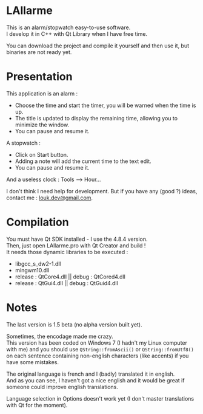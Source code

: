 LAllarme
========

This is an alarm/stopwatch easy-to-use software.<br/>
I develop it in C++ with Qt Library when I have free time.

You can download the project and compile it yourself and then use it, but binaries are not ready yet.

Presentation
============

This application is an alarm :
 - Choose the time and start the timer, you will be warned when the time is up.
 - The title is updated to display the remaining time, allowing you to minimize the window.
 - You can pause and resume it.

A stopwatch :
 - Click on Start button.
 - Adding a note will add the current time to the text edit.
 - You can pause and resume it.

And a useless clock :
Tools --> Hour...

I don't think I need help for development. But if you have any (good ?) ideas, contact me : louk.dev@gmail.com.

Compilation
===========

You must have Qt SDK installed - I use the 4.8.4 version.<br/>
Then, just open LAllarme.pro with Qt Creator and build !<br />
It needs those dynamic libraries to be executed :
 - libgcc_s_dw2-1.dll
 - mingwm10.dll
 - release : QtCore4.dll || debug : QtCored4.dll
 - release : QtGui4.dll || debug : QtGuid4.dll

Notes
=====

The last version is 1.5 beta (no alpha version built yet).

Sometimes, the encodage made me crazy.<br/>
This version has been coded on Windows 7 (I hadn't my Linux computer with me) and you should use ``QString::fromAscii()`` or ``QString::fromUtf8()``
on each sentence containing non-english characters (like accents) if you have some mistakes.

The original language is french and I (badly) translated it in english.<br/>
And as you can see, I haven't got a nice english and it would be great if someone could improve english translations.

Language selection in Options doesn't work yet (I don't master translations with Qt for the moment).
